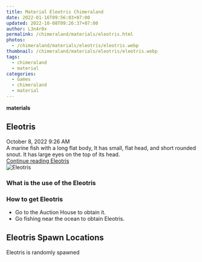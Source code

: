 ```yaml
---
title: Material Eleotris Chimeraland
date: 2022-01-16T09:56:03+07:00
updated: 2022-10-08T09:26:37+07:00
author: L3n4r0x
permalink: /chimeraland/materials/eleotris.html
photos:
  - /chimeraland/materials/eleotris/eleotris.webp
thumbnail: /chimeraland/materials/eleotris/eleotris.webp
tags:
  - chimeraland
  - material
categories:
  - Games
  - chimeraland
  - material
---
```


<section id="bootstrap-wrapper">
  <link
    rel="stylesheet"
    href="https://rawcdn.githack.com/dimaslanjaka/Web-Manajemen/870a349/css/bootstrap-5-3-0-alpha3-wrapper.css"
  />
  <div
    class="row g-0 border rounded overflow-hidden flex-md-row mb-4 shadow-sm position-relative bg-light text-dark"
  >
    <div class="col p-4 d-flex flex-column position-static">
      <strong class="d-inline-block mb-2 text-success">materials</strong>
      <h2 class="mb-0">Eleotris</h2>
      <div class="mb-1 text-muted">October 8, 2022 9:26 AM</div>
      <div class="mb-2 border p-1">
        A marine fish with a long flat body, It has small, flat head, and short
        rounded snout. It has large eyes on the top of its head.
      </div>
      <a
        href="/chimeraland/materials/eleotris.html"
        class="stretched-link d-none"
        >Continue reading Eleotris</a
      >
    </div>
    <div class="col-auto d-none d-lg-block">
      <img src="/chimeraland/materials/eleotris/eleotris.webp" alt="Eleotris" />
    </div>
  </div>
  <div class="row bg-light text-dark">
    <div class="col-lg-6 col-12 mb-2">
      <div class="card">
        <div class="card-body">
          <h3 class="card-title">What is the use of the Eleotris</h3>
          <div class="card-text"><ul></ul></div>
        </div>
      </div>
    </div>
    <div class="col-lg-6 col-12 mb-2">
      <div class="card">
        <div class="card-body">
          <h3 class="card-title">How to get Eleotris</h3>
          <div class="card-text">
            <ul>
              <li>Go to the Auction House to obtain it.</li>
              <li>Go fishing near the ocean to obtain Eleotris.</li>
            </ul>
          </div>
        </div>
      </div>
    </div>
    <div class="col-12 mb-2">
      <h2>Eleotris Spawn Locations</h2>
      <p>Eleotris is randomly spawned</p>
    </div>
  </div>
</section>
